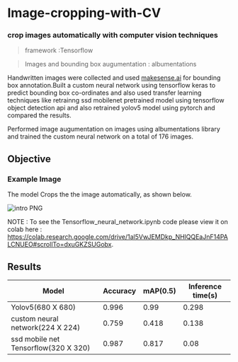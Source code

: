 # Image-cropping-with-CV

### crop images automatically with computer vision techniques

>framework  :Tensorflow 

>Images and bounding box augumentation : albumentations 

Handwritten images were collected and used [makesense.ai](https://www.makesense.ai/) for bounding box annotation.Built a custom neural network using tensorflow keras to predict bounding box co-ordinates and also used transfer learning techniques like retrainng ssd mobilenet pretrained model using tensorflow object detection api and also retrained yolov5 model using pytorch and compared the results.

Performed image augumentation on images using albumentations library and trained the custom neural network on a total of 176 images.


## Objective 

### Example Image
The model Crops the the image automatically, as shown below. 






![intro PNG](https://github.com/SSahas/Image-cropping-with-Computer-vision/assets/82393353/aa534e0c-febf-4b37-9a4b-c7ef371791de)

NOTE : To see the Tensorflow_neural_network.ipynb code please view it on colab here : https://colab.research.google.com/drive/1al5VwJEMDkp_NHlQQEaJnF14PALCNUEO#scrollTo=dxuGKZSUGobx.

## Results 

| Model | Accuracy | mAP(0.5) | Inference time(s) |
| ------ | ------ | ------ | ------ |
| Yolov5(680 X 680) | 0.996 |  0.99 | 0.298 |
| custom neural network(224 X 224) | 0.759 | 0.418 | 0.138 |
| ssd mobile net Tensorflow(320 X 320) | 0.987 | 0.817 | 0.08 |
